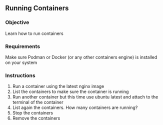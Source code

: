 ## Running Containers

### Objective

Learn how to run containers

### Requirements

Make sure Podman or Docker (or any other containers engine) is installed on your system

### Instructions

1. Run a container using the latest nginx image
2. List the containers to make sure the container is running
3. Run another container but this time use ubuntu latest and attach to the terminal of the container
4. List again the containers. How many containers are running?
5. Stop the containers
6. Remove the containers
